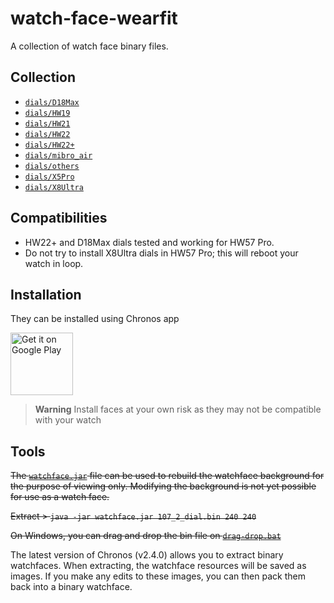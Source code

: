 # watch-face-wearfit
 
 A collection of watch face binary files.

 ## Collection

 - [`dials/D18Max`](dials/D18Max/README.md)
 - [`dials/HW19`](dials/HW19/README.md)
 - [`dials/HW21`](dials/HW21/README.md)
 - [`dials/HW22`](dials/HW22/README.md)
 - [`dials/HW22+`](dials/HW22+/README.md)
 - [`dials/mibro_air`](dials/mibro_air/README.md)
 - [`dials/others`](dials/others/README.md)
 - [`dials/X5Pro`](dials/X5Pro/README.md)
 - [`dials/X8Ultra`](dials/X8Ultra/README.md)

## Compatibilities 
- HW22+ and D18Max dials tested and working for HW57 Pro.
- Do not try to install X8Ultra dials in HW57 Pro; this will reboot your watch in loop.

## Installation
 
 They can be installed using Chronos app
 
 <a href='https://play.google.com/store/apps/details?id=com.fbiego.chronos&pcampaignid=pcampaignidMKT-Other-global-all-co-prtnr-py-PartBadge-Mar2515-1'><img alt='Get it on Google Play' height="100px" src='https://play.google.com/intl/en_us/badges/static/images/badges/en_badge_web_generic.png'/></a>


> **Warning**
> Install faces at your own risk as they may not be compatible with your watch

## Tools

~~The [`watchface.jar`](tools/watchface.jar) file can be used to rebuild the watchface background for the purpose of viewing only. Modifying the background is not yet possible for use as a watch face.~~

~~Extract > `java -jar watchface.jar 107_2_dial.bin 240 240`~~

~~On Windows, you can drag and drop the bin file on [`drag-drop.bat`](tools/drag-drop)~~

The latest version of Chronos (v2.4.0) allows you to extract binary watchfaces. When extracting, the watchface resources will be saved as images. If you make any edits to these images, you can then pack them back into a binary watchface.
